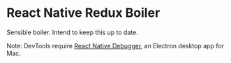 # React Native Redux Boiler

Sensible boiler. Intend to keep this up to date.

Note: DevTools require [React Native Debugger](https://github.com/jhen0409/react-native-debugger), an Electron desktop app for Mac.
